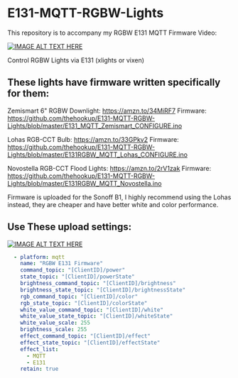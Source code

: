 # E131-MQTT-RGBW-Lights

This repository is to accompany my RGBW E131 MQTT Firmware Video:

[![IMAGE ALT TEXT HERE](https://img.youtube.com/vi/r5gju3l6AFQ/0.jpg)](https://www.youtube.com/watch?v=r5gju3l6AFQ)

Control RGBW Lights via E131 (xlights or vixen)
## These lights have firmware written specifically for them:

Zemismart 6" RGBW Downlight: https://amzn.to/34MiRF7
Firmware: https://github.com/thehookup/E131-MQTT-RGBW-Lights/blob/master/E131_MQTT_Zemismart_CONFIGURE.ino


Lohas RGB-CCT Bulb: https://amzn.to/33GPkv2
Firmware: https://github.com/thehookup/E131-MQTT-RGBW-Lights/blob/master/E131RGBW_MQTT_Lohas_CONFIGURE.ino


Novostella RGB-CCT Flood Lights: https://amzn.to/2rV1zak
Firmware: https://github.com/thehookup/E131-MQTT-RGBW-Lights/blob/master/E131RGBW_MQTT_Novostella.ino


Firmware is uploaded for the Sonoff B1, I highly recommend using the Lohas instead, they are cheaper and have better white and color performance.

## Use These upload settings:

[![IMAGE ALT TEXT HERE](https://github.com/thehookup/E131-MQTT-RGBW-Lights/blob/master/upload_settings.JPG?raw=true)](https://github.com/thehookup/E131-MQTT-RGBW-Lights/blob/master/upload_settings.JPG?raw=true)

```yaml
  - platform: mqtt
    name: "RGBW E131 Firmware"
    command_topic: "[ClientID]/power"
    state_topic: "[ClientID]/powerState"
    brightness_command_topic: "[ClientID]/brightness"
    brightness_state_topic: "[ClientID]/brightnessState"
    rgb_command_topic: "[ClientID]/color"
    rgb_state_topic: "[ClientID]/colorState"
    white_value_command_topic: "[ClientID]/white"
    white_value_state_topic: "[ClientID]/whiteState"
    white_value_scale: 255
    brightness_scale: 255
    effect_command_topic: "[ClientID]/effect"
    effect_state_topic: "[ClientID]/effectState"
    effect_list:
      - MQTT
      - E131
    retain: true
```
